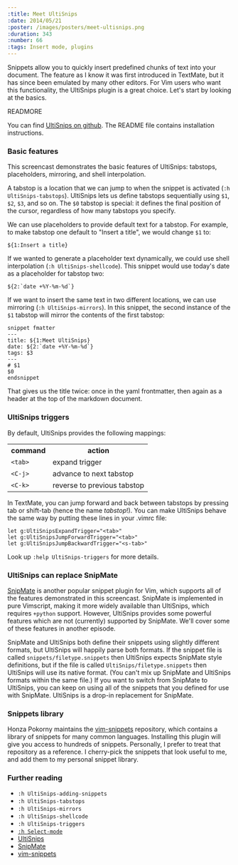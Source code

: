 ```yaml
---
:title: Meet UltiSnips
:date: 2014/05/21
:poster: /images/posters/meet-ultisnips.png
:duration: 343
:number: 66
:tags: Insert mode, plugins
---
```


Snippets allow you to quickly insert predefined chunks of text into your document. The feature as I know it was first introduced in TextMate, but it has since been emulated by many other editors. For Vim users who want this functionality, the UltiSnips plugin is a great choice. Let's start by looking at the basics.

READMORE

You can find [UltiSnips on github][UltiSnips]. The README file contains installation instructions.

### Basic features

This screencast demonstrates the basic features of UltiSnips: tabstops, placeholders, mirroring, and shell interpolation.

A tabstop is a location that we can jump to when the snippet is activated (`:h UltiSnips-tabstops`). UltiSnips lets us define tabstops sequentially using `$1`, `$2`, `$3`, and so on. The `$0` tabstop is special: it defines the final position of the cursor, regardless of how many tabstops you specify.

We can use placeholders to provide default text for a tabstop. For example, to make tabstop one default to "Insert a title", we would change `$1` to:

    ${1:Insert a title}

If we wanted to generate a placeholder text dynamically, we could use shell interpolation (`:h UltiSnips-shellcode`). This snippet would use today's date as a placeholder for tabstop two:

    ${2:`date +%Y-%m-%d`}

If we want to insert the same text in two different locations, we can use mirroring (`:h UltiSnips-mirrors`). In this snippet, the second instance of the `$1` tabstop will mirror the contents of the first tabstop:

    snippet fmatter
    ---
    title: ${1:Meet UltiSnips}
    date: ${2:`date +%Y-%m-%d`}
    tags: $3
    ---
    # $1
    $0
    endsnippet

That gives us the title twice: once in the yaml frontmatter, then again as a header at the top of the markdown document.

### UltiSnips triggers

By default, UltiSnips provides the following mappings:

<table>
   <tr>
       <th>command</th>
       <th>action</th>
   </tr>
   <tr>
       <td><code>&lt;tab&gt;</code></td>
       <td>expand trigger</td>
   </tr>
   <tr>
       <td><code>&lt;C-j&gt;</code></td>
       <td>advance to next tabstop</td>
   </tr>
   <tr>
       <td><code>&lt;C-k&gt;</code></td>
       <td>reverse to previous tabstop</td>
   </tr>
</table>

In TextMate, you can jump forward and back between tabstops by pressing tab or shift-tab (hence the name *tabstop*!). You can make UltiSnips behave the same way by putting these lines in your .vimrc file:

```viml
let g:UltiSnipsExpandTrigger="<tab>"
let g:UltiSnipsJumpForwardTrigger="<tab>"
let g:UltiSnipsJumpBackwardTrigger="<s-tab>"
```

Look up `:help UltiSnips-triggers` for more details.

### UltiSnips can replace SnipMate

[SnipMate][snipmate] is another popular snippet plugin for Vim, which supports all of the features demonstrated in this screencast. SnipMate is implemented in pure Vimscript, making it more widely available than UltiSnips, which requires `+python` support. However, UltiSnips provides some powerful features which are not (currently) supported by SnipMate. We'll cover some of these features in another episode.

SnipMate and UltiSnips both define their snippets using slightly different formats, but UltiSnips will happily parse both formats. If the snippet file is called `snippets/filetype.snippets` then UltiSnips expects SnipMate style definitions, but if the file is called `UltiSnips/filetype.snippets` then UltiSnips will use its native format. (You can't mix up SnipMate and UltiSnips formats within the same file.) If you want to switch from SnipMate to UltiSnips, you can keep on using all of the snippets that you defined for use with SnipMate. UltiSnips is a drop-in replacement for SnipMate.

### Snippets library

Honza Pokorny maintains the [vim-snippets][snippets] repository, which contains a library of snippets for many common languages. Installing this plugin will give you access to hundreds of snippets. Personally, I prefer to treat that repository as a reference. I cherry-pick the snippets that look useful to me, and add them to my personal snippet library.

### Further reading

* `:h UltiSnips-adding-snippets`
* `:h UltiSnips-tabstops`
* `:h UltiSnips-mirrors`
* `:h UltiSnips-shellcode`
* `:h UltiSnips-triggers`
* [`:h Select-mode`][select]
* [UltiSnips][]
* [SnipMate][]
* [vim-snippets][snippets]

[UltiSnips]: https://github.com/SirVer/ultisnips
[snippets]: https://github.com/honza/vim-snippets
[SnipMate]: https://github.com/garbas/vim-snipmate
[select]: http://vimdoc.sourceforge.net/htmldoc/visual.html#Select-mode
